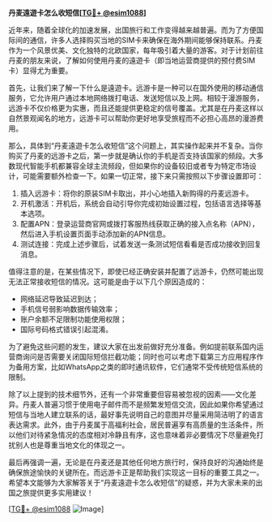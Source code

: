 **丹麦遠遊卡怎么收短信[[TG💪+ @esim1088](https://t.me/s/esim1088)]**

近年来，随着全球化的加速发展，出国旅行和工作变得越来越普遍。而为了方便国际间的通信，许多人选择购买当地的SIM卡来确保在海外期间能够保持联系。丹麦作为一个风景优美、文化独特的北欧国家，每年吸引着大量的游客。对于计划前往丹麦的朋友来说，了解如何使用丹麦的遠遊卡（即当地运营商提供的预付费SIM卡）显得尤为重要。

首先，让我们来了解一下什么是遠遊卡。远游卡是一种可以在国外使用的移动通信服务，它允许用户通过本地网络拨打电话、发送短信以及上网。相较于漫游服务，远游卡不仅价格更为实惠，而且还能提供更稳定的信号覆盖。尤其是在丹麦这样以自然景观闻名的地方，远游卡可以帮助你更好地享受旅程而不必担心高昂的漫游费用。

那么，具体到“丹麦遠遊卡怎么收短信”这个问题上，其实操作起来并不复杂。当你购买了丹麦的远游卡之后，第一步就是确认你的手机是否支持该国家的频段。大多数现代智能手机都兼容全球主流频段，但如果你的设备较旧或者专为特定市场设计，可能需要额外检查一下。如果一切正常，接下来只需按照以下步骤设置即可：

1. 插入远游卡：将你的原装SIM卡取出，并小心地插入新购得的丹麦远游卡。
2. 开机激活：开机后，系统会自动引导你完成初始设置过程，包括语言选择等基本选项。
3. 配置APN：登录运营商官网或拨打客服热线获取正确的接入点名称（APN），然后进入手机设置页面手动添加新的APN信息。
4. 测试连接：完成上述步骤后，试着发送一条测试短信看看是否成功接收到回复消息。

值得注意的是，在某些情况下，即使已经正确安装并配置了远游卡，仍然可能出现无法正常接收短信的情况。这可能是由于以下几个原因造成的：
- 网络延迟导致延迟到达；
- 手机信号弱影响数据传输效率；
- 账户余额不足限制功能使用权限；
- 国际号码格式错误引起混淆。

为了避免这些问题的发生，建议大家在出发前做好充分准备。例如提前联系国内运营商询问是否需要关闭国际短信拦截功能；同时也可以考虑下载第三方应用程序作为备用方案，比如WhatsApp之类的即时通讯软件，它们通常不受传统短信系统的限制。

除了以上提到的技术细节外，还有一个非常重要但容易被忽视的因素——文化差异。丹麦人普遍习惯于使用电子邮件而不是频繁发短信交流，因此如果你希望通过短信与当地人建立联系的话，最好事先说明自己的意图并尽量采用简洁明了的语言表达需求。此外，由于丹麦属于高福利社会，居民普遍享有高质量的生活条件，所以他们对待紧急情况的态度相对冷静且有序，这也意味着非必要情况下尽量避免打扰别人也是尊重当地文化的体现之一。

最后再强调一遍，无论是在丹麦还是其他任何地方旅行时，保持良好的沟通始终是确保旅途愉快的关键所在。而远游卡正是帮助我们实现这一目标的重要工具之一。希望本文能够为大家解答关于“丹麦遠遊卡怎么收短信”的疑惑，并为大家未来的出国之旅提供更多实用建议！

[[TG💪+ @esim1088](https://t.me/s/esim1088) ![Image](https://i.postimg.cc/4NQfJmqS/Snipaste-2025-05-13-00-14-12.png)]